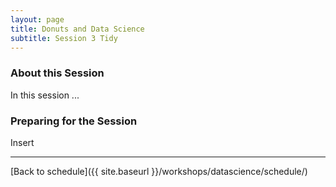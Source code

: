 ```yaml
---
layout: page
title: Donuts and Data Science
subtitle: Session 3 Tidy
---
```


### About this Session

In this session ...

### Preparing for the Session

Insert

* * *

[Back to schedule]({{ site.baseurl }}/workshops/datascience/schedule/)